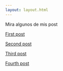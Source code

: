 ```yaml
---
layout: layout.html
---
```


Mira algunos de mis post

[First post]("/posts/first-post/")

<a href="/posts/second-post/">Second post</a>

<a href="/posts/third-post/">Third post</a>

<a href="/posts/fourth-post/">Fourth post</a>
